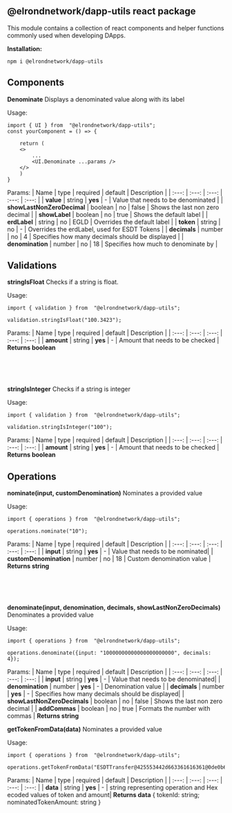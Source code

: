 
## @elrondnetwork/dapp-utils react package

This module contains a collection of react components and helper functions commonly used when developing DApps.

**Installation:**

    npm i @elrondnetwork/dapp-utils

## Components
**Denominate**
Displays a denominated value along with its label

Usage:

    import { UI } from  "@elrondnetwork/dapp-utils";
    const yourComponent = () => {
		
		return (
		<>
			...
			<UI.Denominate ...params />
		</>
		)
    }
Params:
| Name | type | required | default | Description |
| :---: | :---: | :---: | :---: | :---: |
| **value** | string | **yes** | - | Value that needs to be denominated |
| **showLastNonZeroDecimal** | boolean | no | false |  Shows the last non zero decimal |
| **showLabel** | boolean | no | true | Shows the default label |
| **erdLabel** | string | no | EGLD | Overrides the default label |
| **token** | string | no | - | Overrides the erdLabel, used for ESDT Tokens |
| **decimals** | number | no | 4 | Specifies how many decimals should be displayed |
| **denomination** | number | no | 18 | Specifies how much to denominate by |


## Validations
**stringIsFloat**
Checks if a string is float. 

Usage:

    import { validation } from  "@elrondnetwork/dapp-utils";
    
    validation.stringIsFloat("100.3423");
    
Params:
| Name | type | required | default | Description |
| :---: | :---: | :---: | :---: | :---: |
| **amount** | string | **yes** | - | Amount that needs to be checked |
**Returns boolean**

<br><br><br>

**stringIsInteger**
Checks if a string is integer

Usage:

    import { validation } from  "@elrondnetwork/dapp-utils";
    
    validation.stringIsInteger("100");
    
Params:
| Name | type | required | default | Description |
| :---: | :---: | :---: | :---: | :---: |
| **amount** | string | **yes** | - | Amount that needs to be checked |
**Returns boolean**


## Operations
**nominate(input, customDenomination)**
Nominates a provided value

Usage:

    import { operations } from  "@elrondnetwork/dapp-utils";
    
    operations.nominate("10");
    
Params:
| Name | type | required | default | Description |
| :---: | :---: | :---: | :---: | :---: |
| **input** | string  | **yes** | - | Value that needs to be nominated|
| **customDenomination** | number | no | 18 | Custom denomination value |
**Returns string**

<br><br><br>

**denominate(input, denomination, decimals, showLastNonZeroDecimals)**
Denominates a provided value

Usage:

    import { operations } from  "@elrondnetwork/dapp-utils";
    
    operations.denominate({input: "10000000000000000000000", decimals: 4});
    
Params:
| Name | type | required | default | Description |
| :---: | :---: | :---: | :---: | :---: |
| **input** | string  | **yes** | - | Value that needs to be denominated|
| **denomination** | number | **yes** | - | Denomination value |
| **decimals** | number | **yes** | - | Specifies how many decimals should be displayed|
| **showLastNonZeroDecimals** | boolean | no | false | Shows the last non zero decimal |
| **addCommas** | boolean | no | true | Formats the number with commas |
**Returns string**



**getTokenFromData(data)**
Nominates a provided value

Usage:

    import { operations } from  "@elrondnetwork/dapp-utils";
    
    operations.getTokenFromData("ESDTTransfer@425553442d663361616361@0de0b6b3a7640000");
    
Params:
| Name | type | required | default | Description |
| :---: | :---: | :---: | :---: | :---: |
| **data** | string  | **yes** | - | string representing operation and Hex ecoded values of token and amount|
**Returns data** {
tokenId: string;
nominatedTokenAmount: string
}

<br><br><br>

